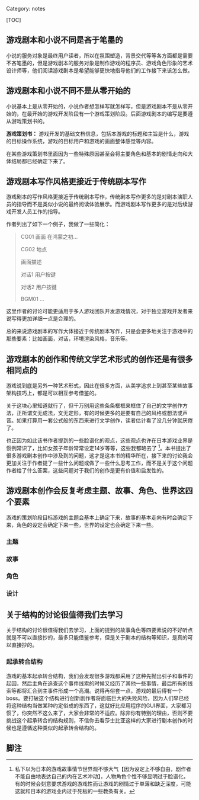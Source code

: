 Category: notes


[TOC]



## 游戏剧本和小说不同是吝于笔墨的

小说的服务对象是最终用户读者，所以在氛围塑造，背景交代等等各方面都是需要不吝笔墨的，但是游戏剧本的服务对象是制作游戏的程序员、游戏角色形象的艺术设计师等，他们阅读游戏剧本是希望能够更快地指导他们的工作接下来该怎么做。



## 游戏剧本和小说不同不是从零开始的

小说基本上是从零开始的，小说作者想怎样写就怎样写，但是游戏剧本不是从零开始的，在最开始的游戏开发阶段有一个游戏策划阶段。后面游戏剧本的编写是要遵从游戏策划书的。

**游戏策划书：** 游戏开发的基础文档信息，包括本游戏的标题和主旨是什么，游戏的目标操作系统，游戏的目标用户和游戏的画面整体感觉等内容。 

在某些游戏策划书里面因为一些特殊原因甚至会将主要角色和基本的剧情走向和大体结局都已经确定下来了。



## 游戏剧本写作风格更接近于传统剧本写作

游戏剧本的写作风格更接近于传统剧本写作，传统剧本写作更多的是对剧本演职人员的指导而不是类似小说的最终阅读体验展示。而游戏剧本写作更多的是对后续游戏开发人员工作的指导。

作者列出了如下一个例子，我做了一些简化：

>CG01 画面 在鸿蒙之初...
>
>CG02 地点
>
>画面描述 
>
>对话1 用户按键
>
>对话2 用户按键
>
>BGM01 ...

这里作者的讨论可能更适用于多人游戏团队开发游戏情况，对于独立游戏开发者来说写得更加详细一点是合理的。

总的来说游戏剧本的写作大体接近于传统剧本写作，只是会更多地关注于游戏中的那些要素：比如画面，对话，环境渲染风格，音乐等。



## 游戏剧本的创作和传统文学艺术形式的创作还是有很多相同点的

游戏说到底是另外一种艺术形式，因此在很多方面，从美学追求上到甚至某些故事架构技巧上，都是可以相互参考借鉴的。

关于这块心里知道就行了，但千万别用这些条条框框来框住了自己的文学创作方法，正所谓文无成法，文无定形，有的时候更多的是要有自己的风格或想法或声音。如果打算用一套公式般的东西来进行文学创作，读者估计看了没几分钟就厌倦了。

也正因为如此该书作者提到的一些脸谱化的观点，这些观点也许在日本游戏业界是惯例常识了，比如女孩子年龄常常设定14岁等等，这些我都略去了 [^1]。本书提出了很多游戏剧本创作中涉及到的问题，这才是这本书的精华所在，接下来的讨论我会更加关注于作者提了一些什么问题或做了一些什么思考工作，而不是关于这个问题作者给了什么答案，这些问题对于我们的创作是更有价值和启发性的。



## 游戏剧本创作会反复考虑主题、故事、角色、世界这四个要素

游戏的策划阶段目标游戏的主题会基本上确定下来，故事的基本走向有时会确定下来，角色的设定会确定下来一些，世界的设定也会确定下来一些。

### 主题



### 故事



### 角色



### 设计









## 关于结构的讨论很值得我们去学习

关于结构的讨论很值得我们去学习，上面的提到的故事角色等四要素说的不好听点就是不可以直接抄的，最多只能借鉴参考，但是关于剧本的结构等知识，是真的可以直接抄的。

### 起承转合结构

游戏的基本起承转合结构，我们会发现很多游戏都采用了这种先抛出引子和事件的起因，然后主角在追查这个事件线索的时候又经历了其他一些事情，最后所有的线索等都将汇合到主事件形成一个高潮。说得再俗套一点，游戏的最后得有一个boss。要打破这个结构进行创新剧作者将面临巨大的失败风险，因为人们早已经将这种结构当做某种约定俗成的东西了，这就好比应用程序的GUI界面，大家都习惯了，你突然不这么来了，大家会非常的不适应。除非你有特别的理由，否则不要挑战这个起承转合的结构规则，不信你去看莎士比亚这样的大家进行剧本创作的时候也是遵循这种类似的起承转合结构的。





## 脚注

[^1]: 私下以为日本的游戏故事情节世界观不够大气【因为设定上不够自由，剧作者不能自由地表达自己的内在艺术冲动】，人物角色个性不够显明过于脸谱化，有的时候会刻意要求游戏的游戏性而让游戏的剧情过于单薄和缺乏深度，可能这就和日本的游戏业内过于死板的一些教条有关。